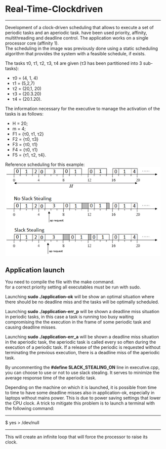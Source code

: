 # Real-Time-Clockdriven
***
Development of a clock-driven scheduling that allows to execute a set of periodic tasks and an aperiodic task. have been used priority, affinity, multithreading and deadline control. The application works on a single processor core (affinity 1).<br>
The scheduling in the image was previously done using a static scheduling algorithm that provides the system with a feasible schedule, if exists.

The tasks τ0, τ1, τ2, τ3, τ4  are given (τ3 has been partitioned into 3 sub-tasks):
- τ0 = (4, 1, 4)
- τ1 = (5,2,7)
- τ2 = (20,1, 20)
- τ3 = (20.3.20)
- τ4 = (20.1.20).

The information necessary for the executive to manage the activation of the tasks is as follows: 
- H = 20;
- m = 4;
- F1 = {τ0, τ1, τ2} 
- F2 = {τ0, τ3}
- F3 = {τ0, τ1}
- F4 = {τ0, τ1}
- F5 = {τ1, τ2, τ4}.

Reference scheduling for this example:<br>
![](clock-driven-scheduling.png)

## Application launch
You need to compile the file with the make command. <br>
for a correct priority setting all executables must be run with sudo. <br>

Launching <b>sudo ./application-ok</b> will be show an optimal situation where there should be no deadline miss and the tasks will be optimally scheduled. 

Launching <b>sudo ./application-err_p</b> will be shown a deadline miss situation in periodic tasks, in this case a task is running too busy waiting compromising the the execution in the frame of some periodic task and causing deadline misses.<br>

Launching <b>sudo ./application-err_a</b> will be shown a deadline miss situation in the aperiodic task, the aperiodic task is called every so often during the execution of a periodic task. If a release of the periodic is requested without terminating the previous execution, there is a deadline miss of the aperiodic task.<br>

By uncommenting the <b>#define SLACK_STEALING_ON</b> line in executive.cpp, you can choose to use or not to use slack stealing. It serves to minimize the average response time of the aperiodic task.
<br>

Depending on the machine on which it is launched, it is possible from time to time to have some deadline misses also in application-ok, especially in laptops without mains power. This is due to power saving settings that lower the CPU clock. A trick to mitigate this problem is to launch a terminal with the following command:<br>

------------------------------------
$ yes > /dev/null

------------------------------------
This will create an infinite loop that will force the processor to raise its clock.<br>
